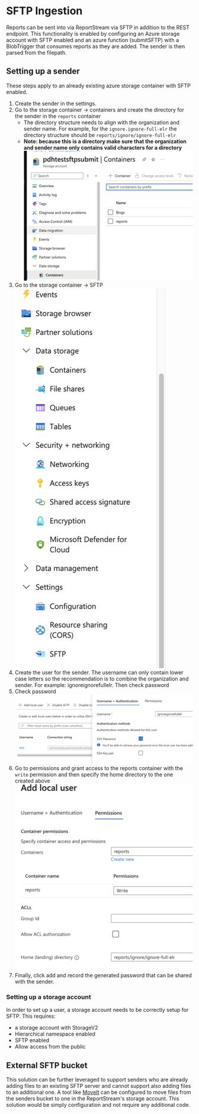 # SFTP Ingestion

Reports can be sent into via ReportStream via SFTP in addition to the REST endpoint.
This functionality is enabled by configuring an Azure storage account with SFTP enabled and an azure function 
(submitSFTP) with a BlobTrigger that consumes reports as they are added.  The sender is then parsed from the filepath.

## Setting up a sender

These steps apply to an already existing azure storage container with SFTP enabled.

1. Create the sender in the settings.
1. Go to the storage container -> containers and create the directory for the sender in the `reports` container
    - The directory structure needs to align with the organization and sender name.  For example, for the `ignore.ignore-full-elr`
   the directory structure should be `reports/ignore/ignore-full-elr`
    - **Note: because this is a directory make sure that the organization and sender name only contains valid characters for a directory**
![](SFTP-directories.png)
1. Go to the storage container -> SFTP
![](SFTP-settings.png)
1. Create the user for the sender. The username can only contain lower case letters so the recommendation is to combine
the organization and sender. For example: ignoreignorefullelr.  Then check password
1. Check password
![](SFTP-add-user.png)
1. Go to permissions and grant access to the reports container with the `write` permission and then specify the home 
directory to the one created above
![](SFTP-user-permissions.png)
1. Finally, click add and record the generated password that can be shared with the sender.

### Setting up a storage account

In order to set up a user, a storage account needs to be correctly setup for SFTP.  This requires:

- a storage account with StorageV2
- Hierarchical namespace enabled
- SFTP enabled
- Allow access from the public

## External SFTP bucket

This solution can be further leveraged to support senders who are already adding files to an existing SFTP server
and cannot support also adding files to an additional one.  A tool like [MoveIt](https://www.progress.com/moveit/moveit-transfer)
can be configured to move files from the senders bucket to one in the ReportStream's storage account.  This solution
would be simply configuration and not require any additional code.
